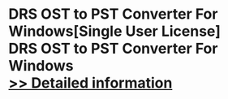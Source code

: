 # DRS OST to PST Converter For Windows[Single User License]<br />DRS OST to PST Converter For Windows<br />[>> Detailed information](https://secure.shareit.com/shareit/product.html?productid=301004191&affiliateid=200057808)